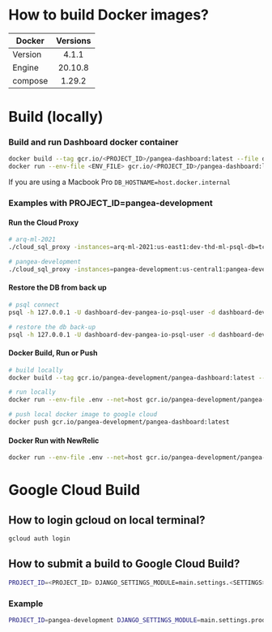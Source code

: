 # How to build Docker images?

|  Docker   | Versions      |
|---------- |:-------------:|
| Version   | 4.1.1         |
| Engine    | 20.10.8       |
| compose   | 1.29.2        |


# Build (locally)

### Build and run Dashboard docker container
```sh
docker build --tag gcr.io/<PROJECT_ID>/pangea-dashboard:latest --file dockerfiles/Dockerfile__Dashboard .
docker run --env-file <ENV_FILE> gcr.io/<PROJECT_ID>/pangea-dashboard:latest
```

If you are using a Macbook Pro `DB_HOSTNAME=host.docker.internal`


### Examples with PROJECT_ID=pangea-development

#### Run the Cloud Proxy
```sh
# arq-ml-2021
./cloud_sql_proxy -instances=arq-ml-2021:us-east1:dev-thd-ml-psql-db=tcp:5432

# pangea-development
./cloud_sql_proxy -instances=pangea-development:us-central1:pangea-development-postgresql-instance=tcp:5432
```

#### Restore the DB from back up
```sh
# psql connect
psql -h 127.0.0.1 -U dashboard-dev-pangea-io-psql-user -d dashboard-dev-pangea-io-psql-db

# restore the db back-up
psql -h 127.0.0.1 -U dashboard-dev-pangea-io-psql-user -d dashboard-dev-pangea-io-psql-db < sql_2022-09-06-00--dev-pangea-db```
```

#### Docker Build, Run or Push
```sh
# build locally
docker build --tag gcr.io/pangea-development/pangea-dashboard:latest --file dockerfiles/Dockerfile__Dashboard .

# run locally
docker run --env-file .env --net=host gcr.io/pangea-development/pangea-dashboard:latest gunicorn main.wsgi:application

# push local docker image to google cloud
docker push gcr.io/pangea-development/pangea-dashboard:latest
```

#### Docker Run with NewRelic
```sh
docker run --env-file .env --net=host gcr.io/pangea-development/pangea-dashboard:latest newrelic-admin run-program gunicorn main.wsgi:application
```

# Google Cloud Build

## How to login gcloud on local terminal?
```sh
gcloud auth login
```

## How to submit a build to Google Cloud Build?
```sh
PROJECT_ID=<PROJECT_ID> DJANGO_SETTINGS_MODULE=main.settings.<SETTINGS> gcloud builds submit --timeout=0h10m0s .
```

### Example
```sh
PROJECT_ID=pangea-development DJANGO_SETTINGS_MODULE=main.settings.production gcloud builds submit --timeout=0h10m0s .
```
